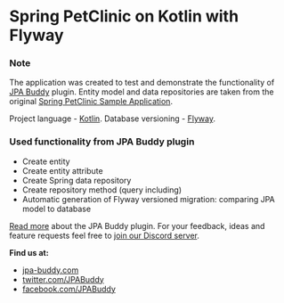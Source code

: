 # Spring PetClinic on Kotlin with Flyway

### Note
The application was created to test and demonstrate the functionality of [JPA Buddy](https://www.jpa-buddy.com/) plugin. 
Entity model and data repositories are taken from the original [Spring PetClinic Sample Application](https://github.com/spring-projects/spring-petclinic).

Project language - [Kotlin](https://kotlinlang.org/). Database versioning - [Flyway](https://flywaydb.org/).

### Used functionality from JPA Buddy plugin

* Create entity
* Create entity attribute
* Create Spring data repository
* Create repository method (query including)
* Automatic generation of Flyway versioned migration: comparing JPA model to database

[Read more](https://plugins.jetbrains.com/plugin/15075-jpa-buddy/features) about the JPA Buddy plugin. 
For your feedback, ideas and feature requests feel free to [join our Discord server](https://discord.gg/zUsVXYGsQr).

**Find us at:**
* [jpa-buddy.com](https://www.jpa-buddy.com/)
* [twitter.com/JPABuddy](https://twitter.com/JPABuddy)
* [facebook.com/JPABuddy](https://facebook.com/JPABuddy)
